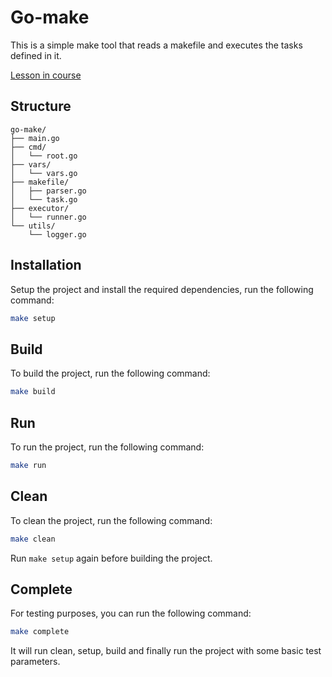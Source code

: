 # Go-make

This is a simple make tool that reads a makefile and executes the tasks defined in it.

[Lesson in course](https://codedeviate.github.io/aicollection/go-course-dev-tools-make.html)

## Structure

```plaintext
go-make/
├── main.go
├── cmd/
│   └── root.go
├── vars/
│   └── vars.go
├── makefile/
│   ├── parser.go
│   └── task.go
├── executor/
│   └── runner.go
└── utils/
    └── logger.go
```

## Installation

Setup the project and install the required dependencies, run the following command:

```bash
make setup
```

## Build

To build the project, run the following command:

```bash
make build
```

## Run

To run the project, run the following command:

```bash
make run
```

## Clean

To clean the project, run the following command:

```bash
make clean
```

Run `make setup` again before building the project.

## Complete

For testing purposes, you can run the following command:

```bash
make complete
```

It will run clean, setup, build and finally run the project with some basic test parameters.
